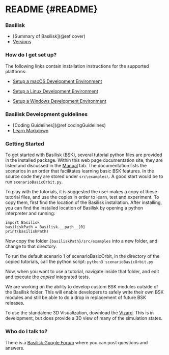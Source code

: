 # README  {#README}

### Basilisk ###

* [Summary of Basilisk](@ref cover)
* [Versions](http://hanspeterschaub.info/bskHtml/Documentation/Support/User/bskReleaseNotes.html)

### How do I get set up? ###
The following links contain installation instructions for the supported platforms:

- [Setup a macOS Development Environment](http://hanspeterschaub.info/bskHtml/Install/installOnMacOS.html)

- [Setup a Linux Development Environment](http://hanspeterschaub.info/bskHtml/Install/installOnLinux.html)

- [Setup a Windows Development Environment](http://hanspeterschaub.info/bskHtml/Install/installOnWindows.html)



### Basilisk Development guidelines ###

* [Coding Guidelines](@ref codingGuidelines)
* [Learn Markdown](https://bitbucket.org/tutorials/markdowndemo)


### Getting Started
To get started with Basilisk (BSK), several tutorial python files are provided in the installed package.  Within this web page documentation site, they are listed and discussed in the <a href="modules.html">Manual</a> tab.  The documentation lists the scenarios in an order that facilitates learning basic BSK features. In the source code they are stored under `src\examples\`. A good start would be to run `scenarioBasicOrbit.py`.

To play with the tutorials, it is suggested the user makes a copy of these tutorial files, and use the copies in order to learn, test and experiment. To copy them, first find the location of the Basilisk installation. After installing, you can find the installed location of Basilisk by opening a python interpreter and running:

```
import Basilisk
basiliskPath = Basilisk.__path__[0]
print(basiliskPath)
```

Now copy the folder `{basiliskPath}/src/examples` into a new folder, and change to that directory.

To run the default scenario 1 of scenarioBasicOrbit, in the directory of the copied tutorials, call the python script: `python3 scenarioBasicOrbit.py`


Now, when you want to use a tutorial, navigate inside that folder, and edit and execute the *copied* integrated tests.

<!--Any new BSK module development should not occur within the BSK folder as this will be updated rapidly.  Rather, new FSW algorithm or simulation code modules should be created in a custom folder outside of the BSK directory.  A sample folder is provided named `BasiliskCustom` which contains sample FSW and Simulation modules.-->

We are working on the ability to develop custom BSK modules outside of the Basilisk folder.  This will enable developers to safely write their own BSK modules and still be able to do a drop in replacement of future BSK releases.

To use the standalone 3D Visualization, download the [Vizard](https://hanspeterschaub.info/bskMain.html).  This is in development, but does provide a 3D view of many of the simulation states.  


### Who do I talk to? ###

There is a [Basilisk Google Forum](https://groups.google.com/forum/embed/?place=forum%2Fbasilisk-forum) where you can post questions and answers.
